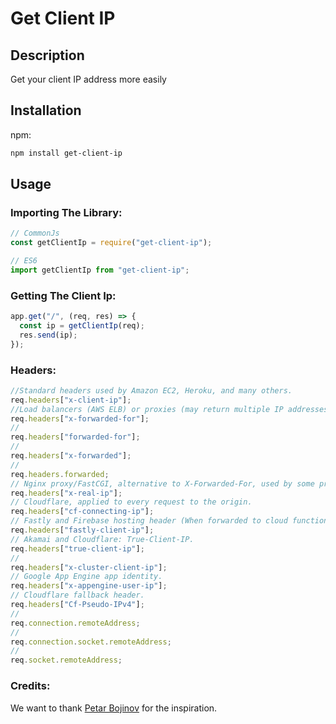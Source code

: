 # Get Client IP

## Description

Get your client IP address more easily

## Installation

npm:

```bash
npm install get-client-ip
```

## Usage

### Importing The Library:

```javascript
// CommonJs
const getClientIp = require("get-client-ip");

// ES6
import getClientIp from "get-client-ip";
```

### Getting The Client Ip:

```javascript
app.get("/", (req, res) => {
  const ip = getClientIp(req);
  res.send(ip);
});
```

### Headers:

```javascript
//Standard headers used by Amazon EC2, Heroku, and many others.
req.headers["x-client-ip"];
//Load balancers (AWS ELB) or proxies (may return multiple IP addresses in the format: "client IP, proxy 1 IP, proxy 2 IP" so we need to pay attention).
req.headers["x-forwarded-for"];
//
req.headers["forwarded-for"];
//
req.headers["x-forwarded"];
//
req.headers.forwarded;
// Nginx proxy/FastCGI, alternative to X-Forwarded-For, used by some proxies.
req.headers["x-real-ip"];
// Cloudflare, applied to every request to the origin.
req.headers["cf-connecting-ip"];
// Fastly and Firebase hosting header (When forwarded to cloud function).
req.headers["fastly-client-ip"];
// Akamai and Cloudflare: True-Client-IP.
req.headers["true-client-ip"];
//
req.headers["x-cluster-client-ip"];
// Google App Engine app identity.
req.headers["x-appengine-user-ip"];
// Cloudflare fallback header.
req.headers["Cf-Pseudo-IPv4"];
//
req.connection.remoteAddress;
//
req.connection.socket.remoteAddress;
//
req.socket.remoteAddress;
```

### Credits:

We want to thank [Petar Bojinov](https://github.com/pbojinov) for the inspiration.
